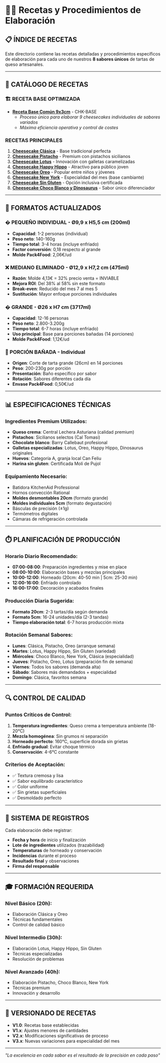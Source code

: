 # 👩‍🍳 Recetas y Procedimientos de Elaboración

## 📋 **ÍNDICE DE RECETAS**

Este directorio contiene las recetas detalladas y procedimientos específicos de elaboración para cada uno de nuestros **8 sabores únicos** de tartas de queso artesanales.

---

## 🍰 **CATÁLOGO DE RECETAS**

### **🏗️ RECETA BASE OPTIMIZADA**
- [**Receta Base Común 9x3cm**](receta-base-comun.md) - CHK-BASE
  - *Proceso único para elaborar 9 cheesecakes individuales de sabores variados*
  - *Máxima eficiencia operativa y control de costes*

### **RECETAS PRINCIPALES**
1. [**Cheesecake Clásica**](receta-clasica.md) - Base tradicional perfecta
2. [**Cheesecake Pistacho**](receta-pistacho.md) - Premium con pistachos sicilianos
3. [**Cheesecake Lotus**](receta-lotus.md) - Innovación con galletas caramelizadas
4. [**Cheesecake Happy Hippo**](receta-happy-hippo.md) - Atractivo para público joven
5. [**Cheesecake Oreo**](receta-oreo.md) - Popular entre niños y jóvenes
6. [**Cheesecake New York**](receta-newyork.md) - Especialidad del mes (base cambiante)
7. [**Cheesecake Sin Gluten**](receta-sin-gluten.md) - Opción inclusiva certificada
8. [**Cheesecake Choco Blanco y Dinosaurus**](receta-choco-blanco.md) - Sabor único diferenciador

---

## 📏 **FORMATOS ACTUALIZADOS**

### **� PEQUEÑO INDIVIDUAL - Ø9,9 x H5,5 cm (200ml)**
- **Capacidad**: 1-2 personas (individual)
- **Peso neto**: 140-160g
- **Tiempo total**: 3-4 horas (incluye enfriado)
- **Factor conversión**: 0,18 respecto al grande
- **Molde Pack4Food**: 2,06€/ud

### **❌ MEDIANO ELIMINADO - Ø12,9 x H7,2 cm (475ml)**
- **Razón**: Molde 4,13€ = 32% precio venta = INVIABLE
- **Mejora ROI**: Del 38% al 58% sin este formato
- **Break-even**: Reducido del mes 7 al mes 5
- **Sustitución**: Mayor enfoque porciones individuales

### **� GRANDE - Ø26 x H7 cm (3717ml)**
- **Capacidad**: 12-16 personas
- **Peso neto**: 2.800-3.200g
- **Tiempo total**: 6-7 horas (incluye enfriado)
- **Uso principal**: Base para porciones bañadas (14 porciones)
- **Molde Pack4Food**: 1,12€/ud

### **🍰 PORCIÓN BAÑADA - Individual**
- **Origen**: Corte de tarta grande (26cm) en 14 porciones
- **Peso**: 200-230g por porción
- **Presentación**: Baño específico por sabor
- **Rotación**: Sabores diferentes cada día
- **Envase Pack4Food**: 0,50€/ud

---

## 📊 **ESPECIFICACIONES TÉCNICAS**

### **Ingredientes Premium Utilizados:**
- **Queso crema**: Central Lechera Asturiana (calidad premium)
- **Pistachos**: Sicilianos selectos (Cal Tomasi)
- **Chocolate blanco**: Barry Callebaut profesional
- **Galletas especializadas**: Lotus, Oreo, Happy Hippo, Dinosaurus originales
- **Huevos**: Categoría A, granja local Can Feliu
- **Harina sin gluten**: Certificada Molí de Pujol

### **Equipamiento Necesario:**
- Batidora KitchenAid Professional
- Hornos convección Rational
- **Moldes desmontables 20cm** (formato grande)
- **Moldes individuales 5cm** (formato degustación)
- Básculas de precisión (±1g)
- Termómetros digitales
- Cámaras de refrigeración controlada

---

## ⏱️ **PLANIFICACIÓN DE PRODUCCIÓN**

### **Horario Diario Recomendado:**
- **07:00-08:00**: Preparación ingredientes y mise en place
- **08:00-10:00**: Elaboración bases y mezclas principales
- **10:00-12:00**: Horneado (20cm: 40-50 min | 5cm: 25-30 min)
- **12:00-16:00**: Enfriado controlado
- **16:00-17:00**: Decoración y acabados finales

### **Producción Diaria Sugerida:**
- **Formato 20cm**: 2-3 tartas/día según demanda
- **Formato 5cm**: 16-24 unidades/día (2-3 tandas)
- **Tiempo elaboración total**: 6-7 horas producción mixta

### **Rotación Semanal Sabores:**
- **Lunes**: Clásica, Pistacho, Oreo (arranque semana)
- **Martes**: Lotus, Happy Hippo, Sin Gluten (variedad)
- **Miércoles**: Choco Blanco, New York, Clásica (especialidad)
- **Jueves**: Pistacho, Oreo, Lotus (preparación fin de semana)
- **Viernes**: Todos los sabores (demanda alta)
- **Sábado**: Sabores más demandados + especialidad
- **Domingo**: Clásica, favoritos semana

---

## 🔍 **CONTROL DE CALIDAD**

### **Puntos Críticos de Control:**
1. **Temperatura ingredientes**: Queso crema a temperatura ambiente (18-20°C)
2. **Mezcla homogénea**: Sin grumos ni separación
3. **Horneado perfecto**: 160°C, superficie dorada sin grietas
4. **Enfriado gradual**: Evitar choque térmico
5. **Conservación**: 4-6°C constante

### **Criterios de Aceptación:**
- ✅ Textura cremosa y lisa
- ✅ Sabor equilibrado característico
- ✅ Color uniforme
- ✅ Sin grietas superficiales
- ✅ Desmoldado perfecto

---

## 📝 **SISTEMA DE REGISTROS**

Cada elaboración debe registrar:
- **Fecha y hora** de inicio y finalización
- **Lote de ingredientes** utilizados (trazabilidad)
- **Temperaturas** de horneado y conservación
- **Incidencias** durante el proceso
- **Resultado final** y observaciones
- **Firma del responsable**

---

## 🎓 **FORMACIÓN REQUERIDA**

### **Nivel Básico (20h):**
- Elaboración Clásica y Oreo
- Técnicas fundamentales
- Control de calidad básico

### **Nivel Intermedio (30h):**
- Elaboración Lotus, Happy Hippo, Sin Gluten
- Técnicas especializadas
- Resolución de problemas

### **Nivel Avanzado (40h):**
- Elaboración Pistacho, Choco Blanco, New York
- Técnicas premium
- Innovación y desarrollo

---

## 🔄 **VERSIONADO DE RECETAS**

- **V1.0**: Recetas base establecidas
- **V1.x**: Ajustes menores de cantidades
- **V2.x**: Modificaciones significativas de proceso
- **V3.x**: Nuevas variaciones para especialidad del mes

---

*"La excelencia en cada sabor es el resultado de la precisión en cada paso"*